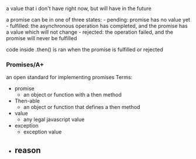 a value that i don't have right now, but will have in the future

a promise can be in one of three states:
	- pending: promise has no value yet
	- fulfilled: the asynchronous operation has completed, and the promise has a value which will not change
	- rejected: the operation failed, and the promise will never be fulfilled

code inside .then() is ran when the promise is fulfilled or rejected

### Promises/A+
an open standard for implementing promises
Terms:
- promise
	- an object or function with a then method
- Then-able
	- an object or function that defines a then method
- value
	- any legal javascript value
- exception
	- exception value
- reason
	- 